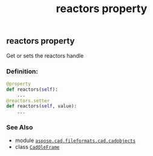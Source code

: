 ﻿---
title: reactors property
second_title: Aspose.CAD for Python via .NET API References
description: 
type: docs
weight: 420
url: /python-net/aspose.cad.fileformats.cad.cadobjects/cadoleframe/reactors/
is_root: false
---

## reactors property


Get or sets the reactors handle
### Definition:
```python
@property
def reactors(self):
    ...
@reactors.setter
def reactors(self, value):
    ...
```

### See Also
* module [`aspose.cad.fileformats.cad.cadobjects`](../../)
* class [`CadOleFrame`](/cad/python-net/aspose.cad.fileformats.cad.cadobjects/cadoleframe)
